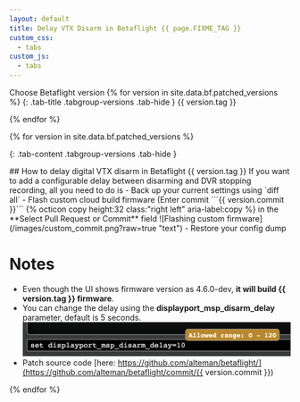 ```yaml
---
layout: default
title: Delay VTX Disarm in Betaflight {{ page.FIXME_TAG }}
custom_css:
  - tabs
custom_js:
  - tabs
---
```

Choose Betaflight version
{% for version in site.data.bf.patched_versions %}
{: .tab-title .tabgroup-versions .tab-hide }
{{ version.tag }}

{% endfor %}

{% for version in site.data.bf.patched_versions %}

{: .tab-content .tabgroup-versions .tab-hide }
<div markdown="1">
## How to delay digital VTX disarm in Betaflight {{ version.tag }}
If you want to add a configurable delay between disarming and DVR stopping recording, all you need to do is
- Back up your current settings using `diff all`
- Flash custom cloud build firmware (Enter commit ```{{ version.commit }}``` {% octicon copy height:32 class:"right left" aria-label:copy %} in the **Select Pull Request or Commit** field
  ![Flashing custom firmware](/images/custom_commit.png?raw=true "text")
- Restore your config dump

# Notes
- Even though the UI shows firmware version as 4.6.0-dev, **it will build {{ version.tag }} firmware**.
- You can change the delay using the **displayport_msp_disarm_delay** parameter, default is 5 seconds.
    ![Flashing custom firmware](/images/cli_param.png?raw=true "text")
- Patch source code [here: https://github.com/alteman/betaflight/](https://github.com/alteman/betaflight/commit/{{ version.commit }})
</div>
{% endfor %}

